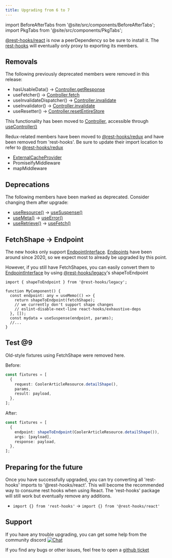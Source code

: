 ```yaml
---
title: Upgrading from 6 to 7
---
```

import BeforeAfterTabs from '@site/src/components/BeforeAfterTabs';
import PkgTabs from '@site/src/components/PkgTabs';

<PkgTabs pkgs="rest-hooks@7 @rest-hooks/react@6 @rest-hooks/redux@6 @rest-hooks/test@9" upgrade />

[@rest-hooks/react](https://www.npmjs.com/package/@rest-hooks/react) is now a peerDependency
so be sure to install it. The [rest-hooks](https://www.npmjs.com/package/rest-hooks) will eventually
only proxy to exporting its members.

## Removals

The following previously deprecated members were removed in this release:

- hasUsableData() -> [Controller.getResponse](https://resthooks.io/docs/api/Controller#getResponse)
- useFetcher() -> [Controller.fetch](https://resthooks.io/docs/api/Controller#fetch)
- useInvalidateDispatcher() -> [Controller.invalidate](https://resthooks.io/docs/api/Controller#invalidate)
- useInvalidator() -> [Controller.invalidate](https://resthooks.io/docs/api/Controller#invalidate)
- useResetter() -> [Controller.resetEntireStore](https://resthooks.io/docs/api/Controller#resetEntireStore)

This functionality has been moved to [Controller](../api/Controller.md), accessible through
[useController()](../api/useController.md)

Redux-related members have been moved to [@rest-hooks/redux](https://www.npmjs.com/package/@rest-hooks/redux)
and have been removed from 'rest-hooks'. Be sure to update their import location to refer to [@rest-hooks/redux](https://www.npmjs.com/package/@rest-hooks/redux)

- [ExternalCacheProvider](../api/ExternalCacheProvider.md)
- PromiseifyMiddleware
- mapMiddleware


## Deprecations

The following members have been marked as deprecated. Consider changing them after upgrade:

- [useResource()](../api/useResource.md) -> [useSuspense()](../api/useSuspense.md)
- [useMeta()](../api/useMeta.md) -> [useError()](../api/useError.md)
- [useRetrieve()](../api/useRetrieve.md) -> [useFetch()](../api/useFetch.md)

## FetchShape -> Endpoint

The new hooks only support [EndpointInterface](/rest/api/Endpoint). [Endpoints](https://www.npmjs.com/package/@rest-hooks/endpoint)
have been around since 2020, so we expect most to already be upgraded by this point.

However, if you still have FetchShapes, you can easily convert them to [EndpointInterface](/rest/api/Endpoint) by
using [@rest-hooks/legacy](https://www.npmjs.com/package/@rest-hooks/legacy)'s shapeToEndpoint

```tsx
import { shapeToEndpoint } from '@rest-hooks/legacy';

function MyComponent() {
  const endpoint: any = useMemo(() => {
    return shapeToEndpoint(fetchShape);
    // we currently don't support shape changes
    // eslint-disable-next-line react-hooks/exhaustive-deps
  }, []);
  const mydata = useSuspense(endpoint, params);
  //...
}
```

## Test @9

Old-style fixtures using FetchShape were removed here.

Before:

```ts
const fixtures = [
  {
    request: CoolerArticleResource.detailShape(),
    params,
    result: payload,
  },
];
```

After:

```ts
const fixtures = [
  {
    endpoint: shapeToEndpoint(CoolerArticleResource.detailShape()),
    args: [payload],
    response: payload,
  },
];
```

## Preparing for the future

Once you have successfully upgraded, you can try converting all 'rest-hooks' imports to '@rest-hooks/react'.
This will become the recommended way to consume rest hooks when using React. The 'rest-hooks' package will
still work but eventually remove any additions.

- `import {} from 'rest-hooks'` -> `import {} from '@rest-hooks/react'`

## Support

If you have any trouble upgrading, you can get some help from the community discord [![Chat](https://img.shields.io/discord/768254430381735967.svg?style=flat-square&colorB=758ED3)](https://discord.gg/35nb8Mz)

If you find any bugs or other issues, feel free to open a [github ticket](https://github.com/coinbase/rest-hooks/issues/new/choose)
